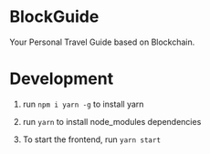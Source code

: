 # BlockGuide

Your Personal Travel Guide based on Blockchain.

# Development

1. run `npm i yarn -g` to install yarn

2. run `yarn` to install node_modules dependencies

3. To start the frontend, run `yarn start`

